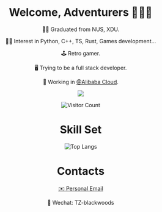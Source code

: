 
<div align=center>
  
  # Welcome, Adventurers 🧙🏻‍♂️
  
  👨‍🎓 Graduated from NUS, XDU.

  🧑‍💻 Interest in Python, C++, TS, Rust, Games development...
  
  🕹️ Retro gamer.
  
  🖥️ Trying to be a full stack developer.

  💼 Working in [@Alibaba Cloud](https://github.com/aliyun).

  ![](https://github-readme-stats.vercel.app/api?username=zxypro1&show_icons=true&theme=transparent)

  ![Visitor Count](https://profile-counter.glitch.me/zxypro1/count.svg)

  # Skill Set

  ![Top Langs](https://github-readme-stats.vercel.app/api/top-langs/?username=zxypro1&layout=compact&theme=tokyonight)

  # Contacts

  [✉️ Personal Email](tzblackwood22@gmail.com)
  
  💬 Wechat: TZ-blackwoods
  
</div>



<!---
zxypro1/zxypro1 is a ✨ special ✨ repository because its `README.md` (this file) appears on your GitHub profile.
You can click the Preview link to take a look at your changes.
--->
